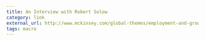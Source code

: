 ```yaml
---
title: An Interview with Robert Solow
category: link
external_url: http://www.mckinsey.com/global-themes/employment-and-growth/prospects-for-growth-an-interview-with-robert-solow
tags: macro
---
```

